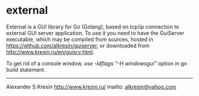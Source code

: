 # external
External is a GUI library for Go (Golang), based on tcp/ip connection to external GUI server application.
To use it you need to have the GuiServer executable, which may be compiled from sources, hosted in https://github.com/alkresin/guiserver, or downloaded from http://www.kresin.ru/en/guisrv.html.


To get rid of a console window, *use -ldflags "-H windowsgui"* option in go build statement.

--------------------
Alexander S.Kresin
http://www.kresin.ru/
mailto: alkresin@yahoo.com
